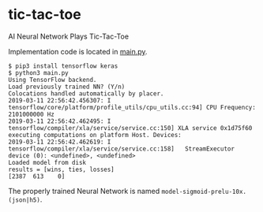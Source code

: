 # tic-tac-toe
AI Neural Network Plays Tic-Tac-Toe

Implementation code is located in [main.py](https://github.com/jkaldon/tic-tac-toe/blob/master/main.py).

```
$ pip3 install tensorflow keras
$ python3 main.py
Using TensorFlow backend.
Load previously trained NN? (Y/n)
Colocations handled automatically by placer.
2019-03-11 22:56:42.456307: I tensorflow/core/platform/profile_utils/cpu_utils.cc:94] CPU Frequency: 2101000000 Hz
2019-03-11 22:56:42.462495: I tensorflow/compiler/xla/service/service.cc:150] XLA service 0x1d75f60 executing computations on platform Host. Devices:
2019-03-11 22:56:42.462619: I tensorflow/compiler/xla/service/service.cc:158]   StreamExecutor device (0): <undefined>, <undefined>
Loaded model from disk
results = [wins, ties, losses]
[2387  613    0]
```

The properly trained Neural Network is named `model-sigmoid-prelu-10x.(json|h5)`.
